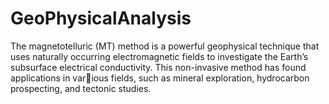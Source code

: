 # GeoPhysicalAnalysis
The magnetotelluric (MT) method is a powerful geophysical technique that uses naturally occurring electromagnetic fields to investigate the Earth’s subsurface electrical conductivity. This non-invasive method has found applications in var￾ious fields, such as mineral exploration, hydrocarbon prospecting, and tectonic studies. 
